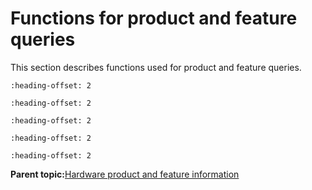 # Functions for product and feature queries

This section describes functions used for product and feature queries.


```{include} ../topics/vg_lite_get_product_info_function.md
:heading-offset: 2
```

```{include} ../topics/vg_lite_get_info_function.md
:heading-offset: 2
```

```{include} ../topics/vg_lite_get_register_function.md
:heading-offset: 2
```

```{include} ../topics/vg_lite_query_feature_function.md
:heading-offset: 2
```

```{include} ../topics/vg_lite_mem_avail_function.md
:heading-offset: 2
```

**Parent topic:**[Hardware product and feature information](../topics/hardware_product_and_feature_information.md)

